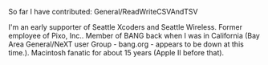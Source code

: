 

So far I have contributed:
General/ReadWriteCSVAndTSV

I'm an early supporter of Seattle Xcoders and Seattle Wireless. Former employee of Pixo, Inc.. Member of BANG back when I was in California (Bay Area General/NeXT user Group - bang.org - appears to be down at this time.). Macintosh fanatic for about 15 years (Apple II before that).
